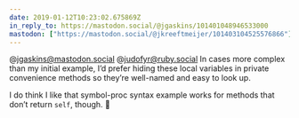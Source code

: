 ```yaml
---
date: 2019-01-12T10:23:02.675869Z
in_reply_to: https://mastodon.social/@jgaskins/101401048946533000
mastodon: ["https://mastodon.social/@jkreeftmeijer/101403104525576866"]
---
```

@jgaskins@mastodon.social @judofyr@ruby.social In cases more complex than my initial example, I’d prefer hiding these local variables in private convenience methods so they’re well-named and easy to look up. 

I do think I like that symbol-proc syntax example works for methods that don’t return `self`, though. 🤔
